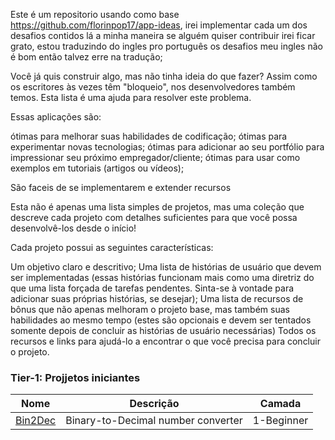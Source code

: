 Este é um repositorio usando como base https://github.com/florinpop17/app-ideas, irei implementar cada um dos desafios contidos lá a minha maneira se alguém quiser contribuir irei ficar grato, estou traduzindo do ingles pro português os desafios meu ingles não é bom então talvez erre na tradução;


Você já quis construir algo, mas não tinha ideia do que fazer? Assim como os escritores às vezes têm "bloqueio", nos desenvolvedores também temos. 
Esta lista é uma ajuda para resolver este problema.

Essas aplicações são:

ótimas para melhorar suas habilidades de codificação;
ótimas para experimentar novas tecnologias;
ótimas para adicionar ao seu portfólio para impressionar seu próximo empregador/cliente;
ótimas para usar como exemplos em tutoriais (artigos ou vídeos);

São faceis de se implementarem e extender recursos

Esta não é apenas uma lista simples de projetos, mas uma coleção que descreve cada projeto com detalhes suficientes para que você possa desenvolvê-los desde o início!

Cada projeto possui as seguintes características:

Um objetivo claro e descritivo;
Uma lista de histórias de usuário que devem ser implementadas (essas histórias funcionam mais como uma diretriz do que uma lista forçada de tarefas pendentes. Sinta-se à vontade para adicionar suas próprias histórias, se desejar);
Uma lista de recursos de bônus que não apenas melhoram o projeto base, mas também suas habilidades ao mesmo tempo (estes são opcionais e devem ser tentados somente depois de concluir as histórias de usuário necessárias)
Todos os recursos e links para ajudá-lo a encontrar o que você precisa para concluir o projeto.


### Tier-1: Projjetos iniciantes

| Nome                                                                              | Descrição                                                 | Camada       |
| --------------------------------------------------------------------------------- | ---------------------------------------------------------- | ---------- |
| [Bin2Dec](.Desafios/BIN2DEC/)                                   | Binary-to-Decimal number converter                         | 1-Beginner 

